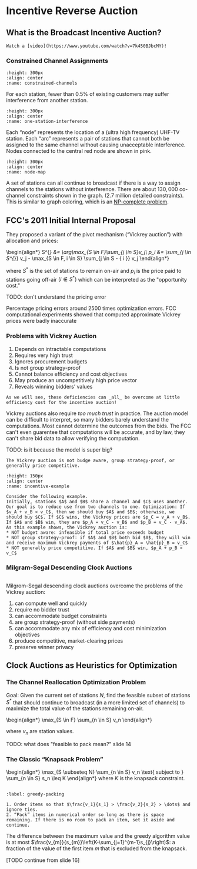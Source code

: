 # Incentive Reverse Auction

## What is the Broadcast Incentive Auction?

```{tip}
Watch a [video](https://www.youtube.com/watch?v=7k450BJbcMY)!
```

### Constrained Channel Assignments

```{image} ../images/constrained-channels.png
:height: 300px
:align: center
:name: constrained-channels
```

For each station, fewer than $0.5\%$ of existing customers may suffer interference from another station.

```{image} ../images/one-station-interference.png
:height: 300px
:align: center
:name: one-station-interference
```

Each “node” represents the location of a (ultra high frequency) UHF-TV station. Each “arc” represents a pair of stations that cannot both be assigned to the same channel without causing unacceptable interference. Nodes connected to the central red node are shown in pink.

```{image} ../images/node-map.png
:height: 300px
:align: center
:name: node-map
```

A set of stations can all continue to broadcast if there is a way to assign channels to the stations without interference. There are about $130,000$ co-channel constraints shown in the graph. ($2.7$ million detailed constraints). This is similar to graph coloring, which is an [NP-complete problem](https://en.wikipedia.org/wiki/NP-completeness). 

## FCC's 2011 Initial Internal Proposal

They proposed a variant of the pivot mechanism (“Vickrey auction”) with allocation and prices:

\begin{align*}
S^{*} &= \arg\max_{S \in F}\sum_{j \in S}v_j\\
p_i &= \sum_{j \in S^{*}} v_j - \max_{S \in F, i \in S} \sum_{j \in S - \{ i \}} v_j
\end{align*}

where $S^{*}$ is the set of stations to remain on-air and $p_i$ is the price paid to stations going off-air $(i \not\in S^{*})$ which can be interpreted as the "opportunity cost."

TODO: don't understand the pricing error

Percentage pricing errors around $2500$ times optimization errors. 
FCC computational experiments showed that computed approximate Vickrey prices were badly inaccurate

### Problems with Vickrey Auction

1. Depends on intractable computations 
2. Requires very high trust
3. Ignores procurement budgets
4. Is not group strategy-proof
5. Cannot balance efficiency and cost objectives
6. May produce an uncompetitively high price vector  
7. Reveals winning bidders’ values

```{important}
As we will see, these deficiencies can _all_ be overcome at little efficiency cost for the incentive auction!
```

Vickrey auctions also require _too much trust_ in practice. The auction model can be difficult to interpret, so many bidders barely understand the computations. Most cannot determine the outcomes from the bids. The FCC can't even guarentee that computations will be accurate, and by law, they can't share bid data to allow verifying the computation.

TODO: is it because the model is super big?

```{prf:remark}
The Vickrey auction is not budge aware, group strategy-proof, or generally price competitive.
```

```{image} ../images/incentive-example.png
:height: 150px
:align: center
:name: incentive-example
```
```{prf:proof}
Consider the following example.
Initially, stations $A$ and $B$ share a channel and $C$ uses another. Our goal is to reduce use from two channels to one. Optimization: If $v_A + v_B < v_C$, then we should buy $A$ and $B$; otherwise, we should buy $C$. If $C$ wins, the Vickrey prices are $p_C = v_A + v_B$. If $A$ and $B$ win, they are $p_A = v_C - v_B$ and $p_B = v_C - v_A$. As this example shows, the Vickrey auction is:
* NOT budget aware: infeasible if total price exceeds budget  
* NOT group strategy-proof: if $A$ and $B$ both bid $0$, they will win and receive maximum Vickrey payments of $\hat{p}_A = \hat{p}_B = v_C$
* NOT generally price competitive. If $A$ and $B$ win, $p_A + p_B > v_C$
```

### Milgram-Segal Descending Clock Auctions

```{index} Milgrom-Segal auctions
```

Milgrom-Segal descending clock auctions overcome the problems of the Vickrey auction:
1. can compute well and quickly  
2. require no bidder trust  
3. can accommodate budget constraints
4. are group strategy-proof (without side payments)
5. can accommodate any mix of efficiency and cost minimization objectives 
6. produce competitive, market-clearing prices
7. preserve winner privacy

## Clock Auctions as Heuristics for Optimization

### The Channel Reallocation Optimization Problem

Goal: Given the current set of stations $N$, find the feasible subset of stations $S^{*}$ that should continue to broadcast (in a more limited set of channels) to maximize the total value of the stations remaining on-air. 

\begin{align*}
\max_{S \in F} \sum_{n \in S} v_n
\end{align*}

where $v_n$ are station values.

TODO: what does "feasible to pack mean?" slide 14

### The Classic “Knapsack Problem”

\begin{align*}
\max_{S \subseteq N} \sum_{n \in S} v_n \text{ subject to } \sum_{n \in S} s_n \leq K
\end{align*}
where $K$ is the knapsack constraint.

```{index} greedy packing
```

```{prf:algorithm} Greedy Packing
:label: greedy-packing

1. Order items so that $\frac{v_1}{s_1} > \frac{v_2}{s_2} > \dots$ and ignore ties. 
2. “Pack” items in numerical order so long as there is space remaining. If there is no room to pack an item, set it aside and continue.
```

The difference between the maximum value and the greedy algorithm value is at most $\frac{v_{m}}{s_{m}}\left(K-\sum_{j=1}^{m-1}s_{j}\right)$: a fraction of the value of the first item 𝑚 that is excluded from the knapsack. 

[TODO continue from slide 16]